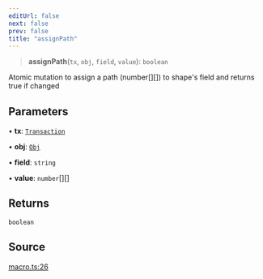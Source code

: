 ```yaml
---
editUrl: false
next: false
prev: false
title: "assignPath"
---
```


> **assignPath**(`tx`, `obj`, `field`, `value`): `boolean`

Atomic mutation to assign a path (number[][]) to shape's field and
returns true if changed

## Parameters

• **tx**: [`Transaction`](/api-core/classes/transaction/)

• **obj**: [`Obj`](/api-core/classes/obj/)

• **field**: `string`

• **value**: `number`[][]

## Returns

`boolean`

## Source

[macro.ts:26](https://github.com/dgmjs/dgmjs/blob/6298c851d69b83f472385d1ebb3c937ddb56985d/packages/core/src/macro.ts#L26)
